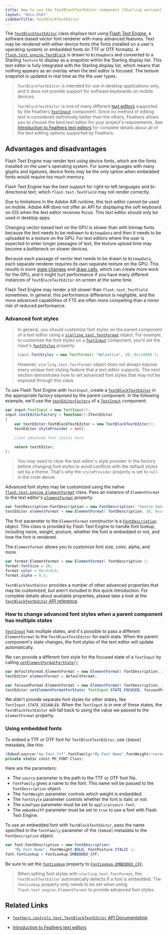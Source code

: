 ```yaml
---
title: How to use the TextBlockTextEditor component (Starling version)
layout: "docs.html"
sidebarTitle: TextBlockTextEditor
---
```


The [`TextBlockTextEditor`](/api-reference/feathers/controls/text/TextBlockTextEditor.html) class displays text using [Flash Text Engine](http://help.adobe.com/en_US/as3/dev/WS9dd7ed846a005b294b857bfa122bd808ea6-8000.html), a software-based vector font renderer with many advanced features. Text may be rendered with either device fonts (the fonts installed on a user's operating system) or embedded fonts (in TTF or OTF formats). A [`flash.text.engine.TextBlock`](http://help.adobe.com/en_US/FlashPlatform/reference/actionscript/3/flash/text/engine/TextBlock.html) is drawn to `BitmapData` and converted to a Starling `Texture` to display as a snapshot within the Starling display list. This text editor is fully integrated with the Starling display list, which means that nothing appears as an overlay when the text editor is focused. The texture snapshot is updated in real time as the the user types.

> `TextBlockTextEditor` is intended for use in desktop applications only, and it does not provide support for software keyboards on mobile devices.

> `TextBlockTextEditor` is one of many different [text editors](./text-editors.md) supported by the Feathers [`TextInput`](./text-input.md) component. Since no method of editing text is considered definitively better than the others, Feathers allows you to choose the best text editor for your project's requirements. See [Introduction to Feathers text editors](./text-editors.md) for complete details about all of the text editing options supported by Feathers.

## Advantages and disadvantages

Flash Text Engine may render text using device fonts, which are the fonts installed on the user's operating system. For some languages with many glyphs and ligatures, device fonts may be the only option when embedded fonts would require too much memory.

Flash Text Engine has the best support for right-to-left languages and bi-directional text, which `flash.text.TextField` may not render correctly.

Due to limitations in the Adobe AIR runtime, this text editor cannot be used on mobile. Adobe AIR does not offer an API for displaying the soft keyboard on iOS when the text editor receives focus. This text editor should only be used in desktop apps.

Changing vector-based text on the GPU is slower than with bitmap fonts because the text needs to be redrawn to `BitmapData` and then it needs to be uploaded to a texture on the GPU. For text editors where the user is expected to enter longer passages of text, the texture upload time may become a bottleneck on slower devices.

Because each passage of vector text needs to be drawn to `BitmapData`, each separate renderer requires its own separate texture on the GPU. This results in more [state changes](http://wiki.starling-framework.org/manual/performance_optimization#minimize_state_changes) and [draw calls](./faq/draw-calls.md), which can create more work for the GPU, and it might hurt performance if you have many different instances of `TextBlockTextEditor` on screen at the same time.

Flash Text Engine may render a bit slower than `flash.text.TextField` sometimes. In general, this performance difference is negligible, and the more advanced capabilities of FTE are often more compelling than a minor risk of reduced performance.

### Advanced font styles

> In general, you should customize font styles on the parent component of a text editor using a [`starling.text.TextFormat`](http://doc.starling-framework.org/current/starling/text/TextFormat.html) object. For example, to customize the font styles on a [`TextInput`](./text-input.md) component, you'd set the input's [`fontStyles`](/api-reference/feathers/controls/TextInput.html#fontStyles) property.
>
> ```actionscript
> input.fontStyles = new TextFormat( "Helvetica", 20, 0xcc0000 );
> ```
>
> However, `starling.text.TextFormat` object does not always expose every unique font styling feature that a text editor supports. The next section demostrates how to set advanced font styles that may not be exposed through this class.

To use Flash Text Engine with `TextInput`, create a [`TextBlockTextEditor`](/api-reference/feathers/controls/text/TextBlockTextEditor.html) in the appropriate factory exposed by the parent component. In the following example, we'll use the [`textEditorFactory`](/api-reference/feathers/controls/TextInput.html#textEditorFactory) of a [`TextInput`](./text-input.md) component:

```actionscript
var input:TextInput = new TextInput();
input.textEditorFactory = function():ITextEditor
{
	var textEditor:TextBlockTextEditor = new TextBlockTextEditor();
	textEditor.styleProvider = null;

	//set advanced font styles here

	return textEditor;
};
```

> You may need to clear the text editor's style provider in the factory before changing font styles to avoid conflicts with the default styles set by a theme. That's why the `styleProvider` property is set to `null` in the code above.

Advanced font styles may be customized using the native [`flash.text.engine.ElementFormat`](http://help.adobe.com/en_US/FlashPlatform/reference/actionscript/3/flash/text/engine/ElementFormat.html) class. Pass an instance of `ElementFormat` to the text editor's [`elementFormat`](/api-reference/feathers/controls/text/TextBlockTextEditor.html#elementFormat) property:

```actionscript
var fontDescription:FontDescription = new FontDescription( "Source Sans Pro", FontWeight.NORMAL, FontPosture.NORMAL, FontLookup.EMBEDDED_CFF, RenderingMode.CFF, CFFHinting.NONE );
textEditor.elementFormat = new ElementFormat( fontDescription, 16, 0xcccccc );
```

The first parameter to the `ElementFormat` constructor is a [`FontDescription`](http://help.adobe.com/en_US/FlashPlatform/reference/actionscript/3/flash/text/engine/FontDescription.html) object. This class is provided by Flash Text Engine to handle font lookup, including name, weight, posture, whether the font is embedded or not, and how the font is rendered.

The `ElementFormat` allows you to customize font size, color, alpha, and more.

```actionscript
var format:ElementFormat = new ElementFormat( fontDescription );
format.fontSize = 20;
format.color = 0xc4c4c4;
format.alpha = 0.5;
```

`TextBlockTextEditor` provides a number of other advanced properties that may be customized, but aren't included in this quick introduction. For complete details about available properties, please take a look at the [`TextBlockTextEditor` API reference](/api-reference/feathers/controls/text/TextBlockTextEditor.html).

### How to change advanced font styles when a parent component has multiple states

[`TextInput`](./text-input.md) has multiple states, and it's possible to pass a different `ElementFormat` to the `TextBlockTextEditor` for each state. When the parent component's state changes, the font styles of the text editor will update automatically.

We can provide a different font style for the focused state of a `TextInput` by calling [`setElementFormatForState()`](</api-reference/feathers/controls/text/TextBlockTextRenderer.html#setElementFormatForState()>)

```actionscript
var defaultFormat:ElementFormat = new ElementFormat( fontDescription, 20, 0xc4c4c4 );
textEditor.elementFormat = defaultFormat;

var focusedFormat:ElementFormat = new ElementFormat( fontDescription, 20, 0x343434 );
textEditor.setElementFormatForState( TextInput.STATE_FOCUSED, focusedFormat );
```

We didn't provide separate font styles for other states, like `TextInput.STATE_DISABLED`. When the `TextInput` is in one of these states, the `TextBlockTextEditor` will fall back to using the value we passed to the `elementFormat` property.

### Using embedded fonts

To embed a TTF or OTF font for `TextBlockTextEditor`, use `[Embed]` metadata, like this:

```actionscript
[Embed(source="my-font.ttf",fontFamily="My Font Name",fontWeight="normal",fontStyle="normal",mimeType="application/x-font",embedAsCFF="true")]
private static const MY_FONT:Class;
```

Here are the parameters:

- The `source` parameter is the path to the TTF or OTF font file.
- `fontFamily` gives a name to the font. This name will be passed to the `FontDescription` object.
- The `fontWeight` parameter controls which weight is embedded.
- The `fontStyle` parameter controls whether the font is italic or not.
- The `mimeType` parameter must be set to `application/x-font`.
- The `embedAsCFF` parameter must be set to `true` to use a font with Flash Text Engine.

To use an embedded font with `TextBlockTextEditor`, pass the name specified in the `fontFamily` parameter of the `[Embed]` metadata to the `FontDescription` object.

```actionscript
var font:FontDescription = new FontDescription(
	"My Font Name", FontWeight.BOLD, FontPosture.ITALIC );
font.fontLookup = FontLookup.EMBEDDED_CFF;
```

Be sure to set the [`fontLookup`](http://help.adobe.com/en_US/FlashPlatform/reference/actionscript/3/flash/text/engine/FontDescription.html#fontLookup) property to [`FontLookup.EMBEDDED_CFF`](http://help.adobe.com/en_US/FlashPlatform/reference/actionscript/3/flash/text/engine/FontLookup.html#EMBEDDED_CFF).

> When setting font styles with `starling.text.TextFormat`, the `TextBlockTextEditor` automatically detects if a font is embedded. The `fontLookup` property only needs to be set when using `flash.text.engine.ElementFormat` to provide advanced font styles.

## Related Links

- [`feathers.controls.text.TextBlockTextEditor` API Documentation](/api-reference/feathers/controls/text/TextBlockTextEditor.html)

- [Introduction to Feathers text editors](./text-editors.md)
